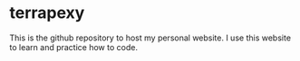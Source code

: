 # terrapexy

This is the github repository to host my personal website. I use this website to learn and practice how to code. 
